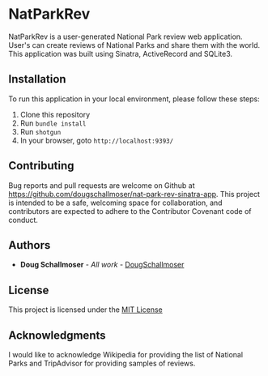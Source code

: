 # NatParkRev

NatParkRev is a user-generated National Park review web application. User's can create reviews of National Parks and share them with the world. This application was built using Sinatra, ActiveRecord and SQLite3.


## Installation

To run this application in your local environment, please follow these steps:

1. Clone this repository
2. Run `bundle install`
3. Run `shotgun`
4. In your browser, goto `http://localhost:9393/`


## Contributing

Bug reports and pull requests are welcome on Github at https://github.com/dougschallmoser/nat-park-rev-sinatra-app. This project is intended to be a safe, welcoming space for collaboration, and contributors are expected to adhere to the Contributor Covenant code of conduct.
 

## Authors

* **Doug Schallmoser** - *All work* - [DougSchallmoser](https://github.com/dougschallmoser)


## License

This project is licensed under the [MIT License](https://opensource.org/licenses/MIT)


## Acknowledgments

I would like to acknowledge Wikipedia for providing the list of National Parks and TripAdvisor for providing samples of reviews.
